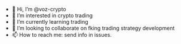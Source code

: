 - 👋 Hi, I’m @voz-crypto
- 👀 I’m interested in crypto trading
- 🌱 I’m currently learning trading
- 💞️ I’m looking to collaborate on fking trading strategy development
- 📫 How to reach me: send info in issues.

<!---
voz-crypto/voz-crypto is a ✨ special ✨ repository because its `README.md` (this file) appears on your GitHub profile.
--->

